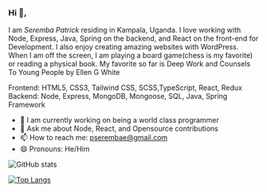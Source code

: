 ### Hi 👋, 
I am *Seremba Patrick* residing in Kampala, Uganda. I love working with Node, Express, Java, Spring on the backend, and React on the front-end for Development. I also enjoy creating amazing websites with WordPress. When I am off the screen, I am playing a board game(chess is my favorite) or reading a physical book. My favorite so far is Deep Work and Counsels To Young People by Ellen G White

Frontend: HTML5, CSS3, Tailwind CSS, SCSS,TypeScript, React, Redux <br>
Backend: Node, Express, MongoDB, Mongoose, SQL, Java, Spring Framework 

- 🌱 I am currently working on being a world class programmer
-  💬 Ask me about Node, React, and Opensource contributions
- 📫 How to reach me: pserembae@gmail.com 
- 😄 Pronouns: He/Him

![GitHub stats](https://github-readme-stats.vercel.app/api?username=Seremba&show_icons=true) 

[![Top Langs](https://github-readme-stats.vercel.app/api/top-langs/?username=Seremba&layout=compact)](https://github.com/anuraghazra/github-readme-stats)









